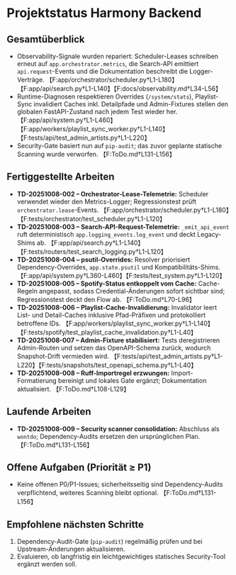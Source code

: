 # Projektstatus Harmony Backend

## Gesamtüberblick
- Observability-Signale wurden repariert: Scheduler-Leases schreiben erneut auf `app.orchestrator.metrics`, die Search-API emittiert `api.request`-Events und die Dokumentation beschreibt die Logger-Verträge. 【F:app/orchestrator/scheduler.py†L1-L180】【F:app/api/search.py†L1-L140】【F:docs/observability.md†L34-L56】
- Runtime-Diagnosen respektieren Overrides (`/system/stats`), Playlist-Sync invalidiert Caches inkl. Detailpfade und Admin-Fixtures stellen den globalen FastAPI-Zustand nach jedem Test wieder her. 【F:app/api/system.py†L1-L460】【F:app/workers/playlist_sync_worker.py†L1-L140】【F:tests/api/test_admin_artists.py†L1-L220】
- Security-Gate basiert nun auf `pip-audit`; das zuvor geplante statische Scanning wurde verworfen. 【F:ToDo.md†L131-L156】

## Fertiggestellte Arbeiten
- **TD-20251008-002 – Orchestrator-Lease-Telemetrie:** Scheduler verwendet wieder den Metrics-Logger; Regressionstest prüft `orchestrator.lease`-Events. 【F:app/orchestrator/scheduler.py†L1-L180】【F:tests/orchestrator/test_scheduler.py†L1-L120】
- **TD-20251008-003 – Search-API-Request-Telemetrie:** `_emit_api_event` ruft deterministisch `app.logging_events.log_event` und deckt Legacy-Shims ab. 【F:app/api/search.py†L1-L140】【F:tests/routers/test_search_logging.py†L1-L120】
- **TD-20251008-004 – psutil-Overrides:** Resolver priorisiert Dependency-Overrides, `app.state.psutil` und Kompatibilitäts-Shims. 【F:app/api/system.py†L360-L460】【F:tests/test_system.py†L1-L120】
- **TD-20251008-005 – Spotify-Status entkoppelt vom Cache:** Cache-Regeln angepasst, sodass Credential-Änderungen sofort sichtbar sind; Regressionstest deckt den Flow ab. 【F:ToDo.md†L70-L96】
- **TD-20251008-006 – Playlist-Cache-Invalidierung:** Invalidator leert List- und Detail-Caches inklusive Pfad-Präfixen und protokolliert betroffene IDs. 【F:app/workers/playlist_sync_worker.py†L1-L140】【F:tests/spotify/test_playlist_cache_invalidation.py†L1-L40】
- **TD-20251008-007 – Admin-Fixture stabilisiert:** Tests deregistrieren Admin-Routen und setzen das OpenAPI-Schema zurück, wodurch Snapshot-Drift vermieden wird. 【F:tests/api/test_admin_artists.py†L1-L220】【F:tests/snapshots/test_openapi_schema.py†L1-L40】
- **TD-20251008-008 – Ruff-Importregel erzwungen:** Import-Formatierung bereinigt und lokales Gate ergänzt; Dokumentation aktualisiert. 【F:ToDo.md†L108-L129】

## Laufende Arbeiten
- **TD-20251008-009 – Security scanner consolidation:** Abschluss als `wontdo`; Dependency-Audits ersetzen den ursprünglichen Plan. 【F:ToDo.md†L131-L156】

## Offene Aufgaben (Priorität ≥ P1)
- Keine offenen P0/P1-Issues; sicherheitsseitig sind Dependency-Audits verpflichtend, weiteres Scanning bleibt optional. 【F:ToDo.md†L131-L156】

## Empfohlene nächsten Schritte
1. Dependency-Audit-Gate (`pip-audit`) regelmäßig prüfen und bei Upstream-Änderungen aktualisieren.
2. Evaluieren, ob langfristig ein leichtgewichtiges statisches Security-Tool ergänzt werden soll.
